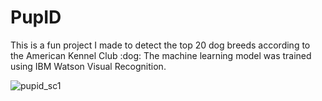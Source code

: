 <h1> PupID </h1>
This is a fun project I made to detect the top 20 dog breeds according to the American Kennel Club :dog:
The machine learning model was trained using IBM Watson Visual Recognition. 

![pupid_sc1](https://user-images.githubusercontent.com/35118268/45443986-11c29e80-b67b-11e8-8e75-bffd96a36cef.PNG)
